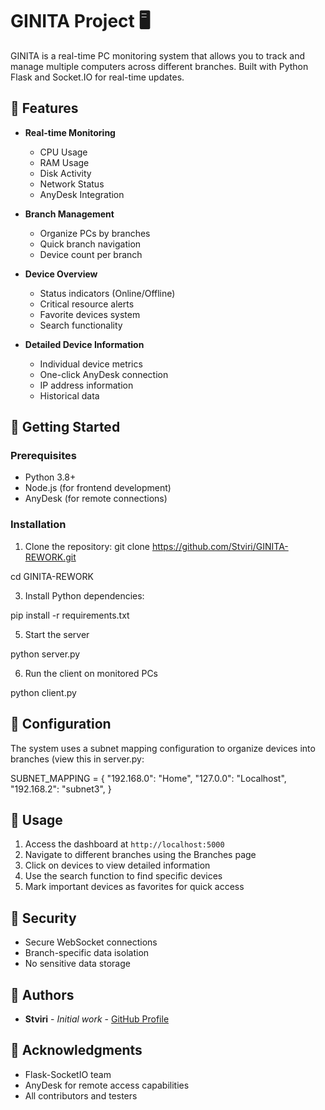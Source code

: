 # GINITA Project 🖥️

GINITA is a real-time PC monitoring system that allows you to track and manage multiple computers across different branches. Built with Python Flask and Socket.IO for real-time updates.

## 🌟 Features

- **Real-time Monitoring**
  - CPU Usage
  - RAM Usage
  - Disk Activity
  - Network Status
  - AnyDesk Integration

- **Branch Management**
  - Organize PCs by branches
  - Quick branch navigation
  - Device count per branch

- **Device Overview**
  - Status indicators (Online/Offline)
  - Critical resource alerts
  - Favorite devices system
  - Search functionality

- **Detailed Device Information**
  - Individual device metrics
  - One-click AnyDesk connection
  - IP address information
  - Historical data

## 🚀 Getting Started

### Prerequisites

- Python 3.8+
- Node.js (for frontend development)
- AnyDesk (for remote connections)

### Installation

1. Clone the repository:
git clone https://github.com/Stviri/GINITA-REWORK.git


cd GINITA-REWORK


3. Install Python dependencies:

pip install -r requirements.txt

5. Start the server

python server.py

6. Run the client on monitored PCs

python client.py

## 🔧 Configuration

The system uses a subnet mapping configuration to organize devices into branches (view this in server.py:

SUBNET_MAPPING = {
"192.168.0": "Home",
"127.0.0": "Localhost",
"192.168.2": "subnet3",
}



## 🎯 Usage

1. Access the dashboard at `http://localhost:5000`
2. Navigate to different branches using the Branches page
3. Click on devices to view detailed information
4. Use the search function to find specific devices
5. Mark important devices as favorites for quick access

## 🔐 Security

- Secure WebSocket connections
- Branch-specific data isolation
- No sensitive data storage

## 👥 Authors

- **Stviri** - *Initial work* - [GitHub Profile](https://github.com/Stviri)

## 🙏 Acknowledgments

- Flask-SocketIO team
- AnyDesk for remote access capabilities
- All contributors and testers

